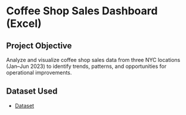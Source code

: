 # Coffee Shop Sales Dashboard (Excel)
## Project Objective
Analyze and visualize coffee shop sales data from three NYC locations (Jan–Jun 2023) to identify trends, patterns, and opportunities for operational improvements.

## Dataset Used
- <a href="https://github.com/henlee0001/Data-Analytics-Dashboard/blob/main/Coffee%20Shop%20Sales.xlsx">Dataset</a>
